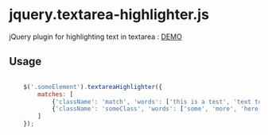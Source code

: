 jquery.textarea-highlighter.js
==============================

jQuery plugin for highlighting text in textarea : [DEMO](http://marexandre.github.io/jquery.textarea-highlighter.js/demo/ "DEMO")



## Usage

```javascript

	$('.someElement').textareaHighlighter({
        matches: [
            {'className': 'match', 'words': ['this is a test', 'text to match']},
            {'className': 'someClass', 'words': ['some', 'more', 'here']}
        ]
    });

```